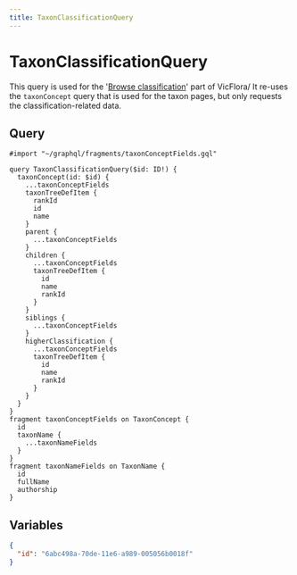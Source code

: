 ```yaml
---
title: TaxonClassificationQuery
---
```


# TaxonClassificationQuery

This query is used for the '[Browse
classification](https://vicflora.rbg.vic.gov.au/flora/classification/)' part of
VicFlora/ It re-uses the `taxonConcept` query that is used for the taxon pages,
but only requests the classification-related data.

## Query

```gql
#import "~/graphql/fragments/taxonConceptFields.gql"

query TaxonClassificationQuery($id: ID!) {
  taxonConcept(id: $id) {
    ...taxonConceptFields
    taxonTreeDefItem {
      rankId
      id
      name
    }
    parent {
      ...taxonConceptFields
    }
    children {
      ...taxonConceptFields
      taxonTreeDefItem {
        id
        name
        rankId
      }
    }
    siblings {
      ...taxonConceptFields
    }
    higherClassification {
      ...taxonConceptFields
      taxonTreeDefItem {
        id
        name
        rankId
      }
    }
  }
}
fragment taxonConceptFields on TaxonConcept {
  id
  taxonName {
    ...taxonNameFields
  }
}
fragment taxonNameFields on TaxonName {
  id
  fullName
  authorship
}
```

## Variables

```json
{
  "id": "6abc498a-70de-11e6-a989-005056b0018f"
}
```